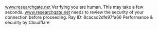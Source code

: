 www.researchgate.net
Verifying you are human. This may take a few seconds.
www.researchgate.net needs to review the security of your connection before proceeding.
Ray ID: 8cacac2dfe97fa66
Performance & security by Cloudflare